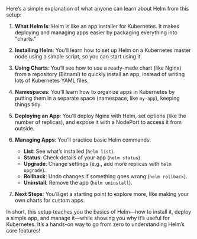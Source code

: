 Here’s a simple explanation of what anyone can learn about Helm from this setup:

1. **What Helm Is**: Helm is like an app installer for Kubernetes. It makes deploying and managing apps easier by packaging everything into "charts."

2. **Installing Helm**: You’ll learn how to set up Helm on a Kubernetes master node using a simple script, so you can start using it.

3. **Using Charts**: You’ll see how to use a ready-made chart (like Nginx) from a repository (Bitnami) to quickly install an app, instead of writing lots of Kubernetes YAML files.

4. **Namespaces**: You’ll learn how to organize apps in Kubernetes by putting them in a separate space (namespace, like `my-app`), keeping things tidy.

5. **Deploying an App**: You’ll deploy Nginx with Helm, set options (like the number of replicas), and expose it with a NodePort to access it from outside.

6. **Managing Apps**: You’ll practice basic Helm commands:
   - **List**: See what’s installed (`helm list`).
   - **Status**: Check details of your app (`helm status`).
   - **Upgrade**: Change settings (e.g., add more replicas with `helm upgrade`).
   - **Rollback**: Undo changes if something goes wrong (`helm rollback`).
   - **Uninstall**: Remove the app (`helm uninstall`).

7. **Next Steps**: You’ll get a starting point to explore more, like making your own charts for custom apps.

In short, this setup teaches you the basics of Helm—how to install it, deploy a simple app, and manage it—while showing you why it’s useful for Kubernetes. It’s a hands-on way to go from zero to understanding Helm’s core features!
